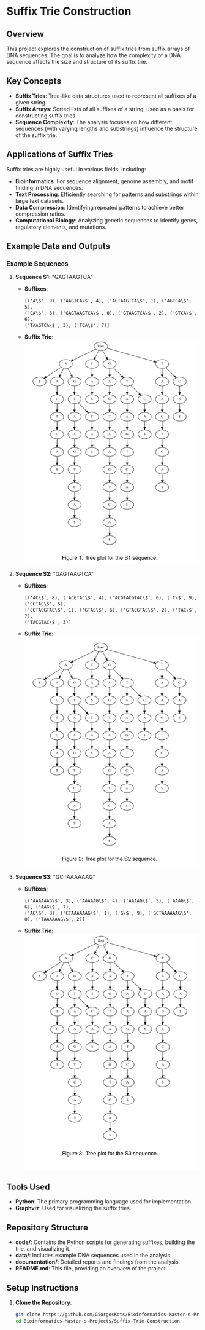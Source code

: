 # Suffix Trie Construction

## Overview

This project explores the construction of suffix tries from suffix arrays of DNA sequences. The goal is to analyze how the complexity of a DNA sequence affects the size and structure of its suffix trie.

## Key Concepts

- **Suffix Tries**: Tree-like data structures used to represent all suffixes of a given string.
- **Suffix Arrays**: Sorted lists of all suffixes of a string, used as a basis for constructing suffix tries.
- **Sequence Complexity**: The analysis focuses on how different sequences (with varying lengths and substrings) influence the structure of the suffix trie.

## Applications of Suffix Tries

Suffix tries are highly useful in various fields, including:

- **Bioinformatics**: For sequence alignment, genome assembly, and motif finding in DNA sequences.
- **Text Processing**: Efficiently searching for patterns and substrings within large text datasets.
- **Data Compression**: Identifying repeated patterns to achieve better compression ratios.
- **Computational Biology**: Analyzing genetic sequences to identify genes, regulatory elements, and mutations.

## Example Data and Outputs

### Example Sequences

1. **Sequence S1**: "GAGTAAGTCA"
   - **Suffixes**:
     ```
     [('A\$', 9), ('AAGTCA\$', 4), ('AGTAAGTCA\$', 1), ('AGTCA\$', 5),
     ('CA\$', 8), ('GAGTAAGTCA\$', 0), ('GTAAGTCA\$', 2), ('GTCA\$', 6),
     ('TAAGTCA\$', 3), ('TCA\$', 7)]
     ```
   - **Suffix Trie**:
     ![Suffix Trie for S1](visualizations/SufTr1.png)

2. **Sequence S2**: "GAGTAAGTCA"
   - **Suffixes**:
     ```
     [('AC\$', 8), ('ACGTAC\$', 4), ('ACGTACGTAC\$', 0), ('C\$', 9), ('CGTAC\$', 5),
     ('CGTACGTAC\$', 1), ('GTAC\$', 6), ('GTACGTAC\$', 2), ('TAC\$', 7),
     ('TACGTAC\$', 3)]
     ```
   - **Suffix Trie**:
     ![Suffix Trie for S2](visualizations/SufTr2.png)

3. **Sequence S3**: "GCTAAAAAAG"
   - **Suffixes**:
     ```
     [('AAAAAAG\$', 3), ('AAAAAG\$', 4), ('AAAAG\$', 5), ('AAAG\$', 6), ('AAG\$', 7),
     ('AG\$', 8), ('CTAAAAAAG\$', 1), ('G\$', 9), ('GCTAAAAAAG\$', 0), ('TAAAAAAG\$', 2)]
     ```
   - **Suffix Trie**:
     ![Suffix Trie for S3](visualizations/SufTr3.png)
     
## Tools Used

- **Python**: The primary programming language used for implementation.
- **Graphviz**: Used for visualizing the suffix tries.

## Repository Structure

- **code/**: Contains the Python scripts for generating suffixes, building the trie, and visualizing it.
- **data/**: Includes example DNA sequences used in the analysis.
- **documentation/**: Detailed reports and findings from the analysis.
- **README.md**: This file, providing an overview of the project.

## Setup Instructions

1. **Clone the Repository**:
   ```bash
   git clone https://github.com/GiorgosKots/Bioinformatics-Master-s-Projects.git
   cd Bioinformatics-Master-s-Projects/Suffix-Trie-Construction
